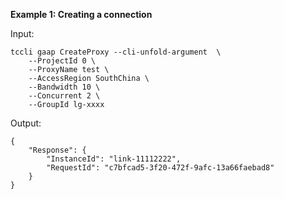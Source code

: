 **Example 1: Creating a connection**



Input: 

```
tccli gaap CreateProxy --cli-unfold-argument  \
    --ProjectId 0 \
    --ProxyName test \
    --AccessRegion SouthChina \
    --Bandwidth 10 \
    --Concurrent 2 \
    --GroupId lg-xxxx
```

Output: 
```
{
    "Response": {
        "InstanceId": "link-11112222",
        "RequestId": "c7bfcad5-3f20-472f-9afc-13a66faebad8"
    }
}
```

